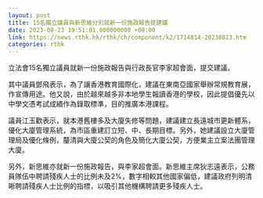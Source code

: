 ```yaml
---
layout: post
title: 15名獨立議員與新思維分別就新一份施政報告提建議
date: 2023-08-23 19:51:01.000000000 +08:00
link: https://news.rthk.hk/rthk/ch/component/k2/1714814-20230823.htm
categories: rthk
---
```


立法會15名獨立議員就新一份施政報告與行政長官李家超會面，提交建議。

其中議員鄧飛表示，為了讓香港教育國際化，建議在東南亞國家舉辦常規教育展，作宣傳用途。他又說，由於越來越多非本地學生報讀香港的學校，因此提倡優先以中學文憑考試成績作為錄取標準，目的推廣本港課程。

議員江玉歡表示，就本港舊樓多及大廈失修等問題，建議建立長遠城市更新體系，優化大廈管理系統，為市區重建訂立短、中、長期目標。另外，她建議設立大廈管理局及優化條例，釐清與大廈公契的角色及簡化大廈公契，方便業主立案法團管理大廈。 

另外，新思維亦就新一份施政報告，與李家超會面。新思維主席狄志遠表示，公務員隊伍中聘請殘疾人士的比例未及2%，數字相較其他國家偏低，建議政府列明清晰聘請殘疾人士比例的指標，以吸引其他機構聘請更多殘疾人士。

